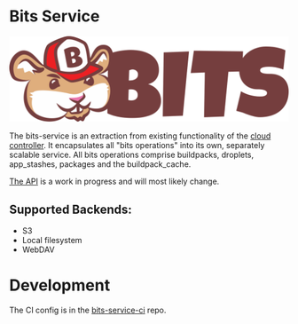 # Bits Service

![logo](docs/bits_logo_horizontal.svg)

The bits-service is an extraction from existing functionality of the [cloud controller](https://github.com/cloudfoundry/cloud_controller_ng). It encapsulates all "bits operations" into its own, separately scalable service. All bits operations comprise buildpacks, droplets, app_stashes, packages and the buildpack_cache.

[The API](http://cloudfoundry-incubator.github.io/bits-service/) is a work in progress and will most likely change.

## Supported Backends:

* S3
* Local filesystem
* WebDAV

# Development

The CI config is in the [bits-service-ci](https://github.com/cloudfoundry-incubator/bits-service-ci) repo.
